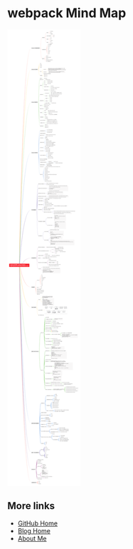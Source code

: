 # webpack Mind Map

[![webpack-notes.svg](../img/webpack-notes.svg)](https://raw.githubusercontent.com/ShenBao/webpack-notes/master/img/webpack-notes.svg)

## More links

- [GitHub Home](https://github.com/ShenBao)
- [Blog Home](https://shenbao.github.io)
- [About Me](https://shenbao.github.io/about/)
